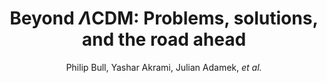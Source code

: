 ---
number: "18"
title: "Beyond $\\Lambda$CDM: Problems, solutions, and the road ahead"
arxiv_link: "https://arxiv.org/abs/1512.05356"
arxiv_id: "1512.05356"
author: "Philip Bull, Yashar Akrami, Julian Adamek, <em>et al.</em>"
reviewed: True
journal: "Phys. Dark U., 12, 56 (2016)"
---